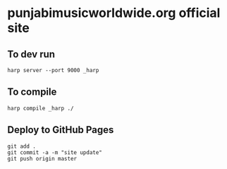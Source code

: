 # punjabimusicworldwide.org official site

## To dev run

```
harp server --port 9000 _harp
```

## To compile

```
harp compile _harp ./
```

## Deploy to GitHub Pages

```
git add .
git commit -a -m "site update"
git push origin master
```
